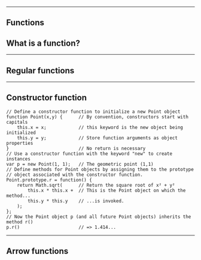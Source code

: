 ----------------
Functions
----------------
What is a function?
  - 
----------------
Regular functions
----------------
----------------
Constructor function
----------------
```
// Define a constructor function to initialize a new Point object
function Point(x,y) {      // By convention, constructors start with capitals 
    this.x = x;            // this keyword is the new object being initialized 
    this.y = y;            // Store function arguments as object properties 
}                          // No return is necessary
// Use a constructor function with the keyword "new" to create instances 
var p = new Point(1, 1);   // The geometric point (1,1)
// Define methods for Point objects by assigning them to the prototype 
// object associated with the constructor function.
Point.prototype.r = function() {
    return Math.sqrt(      // Return the square root of x² + y²
        this.x * this.x +  // This is the Point object on which the method... 
        this.y * this.y    // ...is invoked.
    ); 
};
// Now the Point object p (and all future Point objects) inherits the method r() 
p.r()                      // => 1.414...
```
----------------
Arrow functions
----------------
